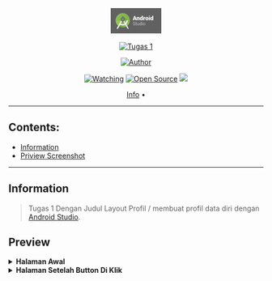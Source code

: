 <p align="center">
<img src="https://github.com/onlykape/Teori_Tugas-Layout-Profil/blob/main/Ss/logo.png?raw=true" alt="Logo Android Studio" width="100"/>
</p>

<p align="center">
<a href="#"><img title="Tugas 1" src="https://img.shields.io/badge/Ciluk Bot-green?colorA=%23ff0000&colorB=%23017e40&style=for-the-badge"></a>
</p>

<p align="center">
<a href="https://github.com/onlykape"><img title="Author" src="https://img.shields.io/badge/Recode-onlykape-red.svg?style=for-the-badge&logo=github"></a>
</p>

<p align="center">
<a href="https://github.com/onlykape/Teori_Tugas-Layout-Profil/watchers"><img title="Watching" src="https://img.shields.io/github/watchers/onlykape/Bot?label=Watchers&color=blue&style=flat-square"></a>
<a href="https://github.com/onlykape/Teori_Tugas-Layout-Profil"><img title="Open Source" src="https://badges.frapsoft.com/os/v2/open-source.svg?v=103"></a>
<a href="https://hits.seeyoufarm.com"><img src="https://hits.seeyoufarm.com/api/count/incr/badge.svg?url=https%3A%2F%2Fgithub.com%2Fonlykape%2FBot&count_bg=%2379C83D&title_bg=%23555555&icon=probot.svg&icon_color=%2300FF6D&title=hits&edge_flat=false"/></a>
</p>

<p align="center">
  <a href="https://github.com/onlykape/Teori_Tugas-Layout-Profil#information">Info</a> •
</p>
</div>

---

## Contents:
- [Information](#Information)
- [Priview Screenshot](#Preview)

---
## Information
> Tugas 1 Dengan Judul Layout Profil / membuat profil data diri dengan [Android Studio](https://developer.android.com/studio).

## Preview
<details>
<summary> <b>Halaman Awal</b></summary><br/>
<img src="https://github.com/onlykape/Teori_Tugas-Layout-Profil/blob/main/Ss/Activity1.png?raw=true" />
</details>

<details>
<summary> <b>Halaman Setelah Button Di Klik</b></summary><br/>
<img src="https://github.com/onlykape/Teori_Tugas-Layout-Profil/blob/main/Ss/Activity2.png?raw=true" />
</details>
